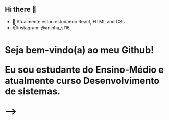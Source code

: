 ## Hi there 👋

- 🌱 Atualmente estou estudando React, HTML and CSs
- 📫Instagram: @aninha_sf16

<h1>Seja bem-vindo(a) ao meu Github!
<p>Eu sou estudante do Ensino-Médio e 
  atualmente curso Desenvolvimento de sistemas.




-->

